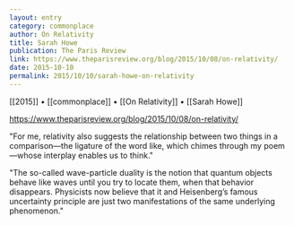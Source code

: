 ```yaml
---
layout: entry
category: commonplace
author: On Relativity
title: Sarah Howe
publication: The Paris Review
link: https://www.theparisreview.org/blog/2015/10/08/on-relativity/
date: 2015-10-10
permalink: 2015/10/10/sarah-howe-on-relativity
---
```


[[2015]] • [[commonplace]] • [[On Relativity]] • [[Sarah Howe]]

https://www.theparisreview.org/blog/2015/10/08/on-relativity/

"For me, relativity also suggests the relationship between two things in a comparison—the ligature of the word like, which chimes through my poem—whose interplay enables us to think."
 
"The so-called wave-particle duality is the notion that quantum objects behave like waves until you try to locate them, when that behavior disappears. Physicists now believe that it and Heisenberg’s famous uncertainty principle are just two manifestations of the same underlying phenomenon."
